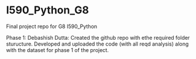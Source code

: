 # I590_Python_G8
Final project repo for G8 I590_Python

Phase 1:
Debashish Dutta: Created the github repo with ethe required folder sturucture. Developed and uploaded the code (with all reqd analysis) along with the dataset for phase 1 of the project.
